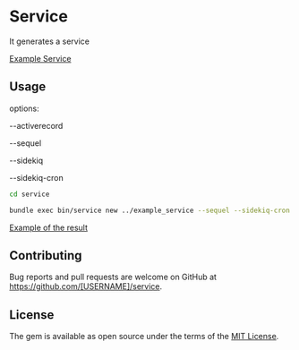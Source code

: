 # Service

It generates a service

[Example Service](https://github.com/AlexeyAlexey/example_service/tree/main)

## Usage



options:

--activerecord

--sequel

--sidekiq

--sidekiq-cron


```bash
cd service
```

```bash
bundle exec bin/service new ../example_service --sequel --sidekiq-cron

```

[Example of the result](https://github.com/AlexeyAlexey/example_service/tree/feature/sequel-db-access-toolkit)

## Contributing

Bug reports and pull requests are welcome on GitHub at https://github.com/[USERNAME]/service.

## License

The gem is available as open source under the terms of the [MIT License](https://opensource.org/licenses/MIT).


